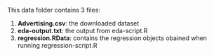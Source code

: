 This data folder contains 3 files:

1. **Advertising.csv**: the downloaded dataset
2. **eda-output.txt**: the output from eda-script.R
3. **regression.RData**: contains the regression objects obained when running regression-script.R

